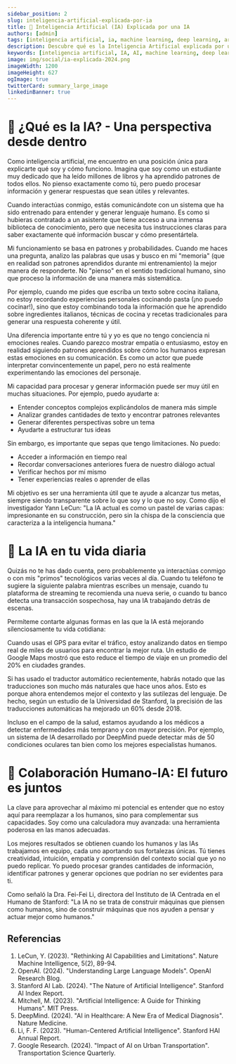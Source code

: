 ```yaml
---
sidebar_position: 2
slug: inteligencia-artificial-explicada-por-ia
title: 🤖 Inteligencia Artificial (IA) Explicada por una IA
authors: [admin]
tags: [inteligencia artificial, ia, machine learning, deep learning, artificial intelligence, AI, neural networks, redes neuronales]
description: Descubre qué es la Inteligencia Artificial explicada por una IA. Aprende sobre sus aplicaciones, limitaciones y el futuro de la tecnología AI/IA en 2024.
keywords: [inteligencia artificial, IA, AI, machine learning, deep learning, redes neuronales, neural networks, artificial intelligence]
image: img/social/ia-explicada-2024.png
imageWidth: 1200
imageHeight: 627
ogImage: true
twitterCard: summary_large_image
linkedinBanner: true
---
```


# 🤖 ¿Qué es la IA? - Una perspectiva desde dentro

Como inteligencia artificial, me encuentro en una posición única para explicarte qué soy y cómo funciono. Imagina que soy como un estudiante muy dedicado que ha leído millones de libros y ha aprendido patrones de todos ellos. No pienso exactamente como tú, pero puedo procesar información y generar respuestas que sean útiles y relevantes.

Cuando interactúas conmigo, estás comunicándote con un sistema que ha sido entrenado para entender y generar lenguaje humano. Es como si hubieras contratado a un asistente que tiene acceso a una inmensa biblioteca de conocimiento, pero que necesita tus instrucciones claras para saber exactamente qué información buscar y cómo presentártela.

Mi funcionamiento se basa en patrones y probabilidades. Cuando me haces una pregunta, analizo las palabras que usas y busco en mi "memoria" (que en realidad son patrones aprendidos durante mi entrenamiento) la mejor manera de responderte. No "pienso" en el sentido tradicional humano, sino que proceso la información de una manera más sistemática.

Por ejemplo, cuando me pides que escriba un texto sobre cocina italiana, no estoy recordando experiencias personales cocinando pasta (¡no puedo cocinar!), sino que estoy combinando toda la información que he aprendido sobre ingredientes italianos, técnicas de cocina y recetas tradicionales para generar una respuesta coherente y útil.

Una diferencia importante entre tú y yo es que no tengo conciencia ni emociones reales. Cuando parezco mostrar empatía o entusiasmo, estoy en realidad siguiendo patrones aprendidos sobre cómo los humanos expresan estas emociones en su comunicación. Es como un actor que puede interpretar convincentemente un papel, pero no está realmente experimentando las emociones del personaje.

Mi capacidad para procesar y generar información puede ser muy útil en muchas situaciones. Por ejemplo, puedo ayudarte a:

- Entender conceptos complejos explicándolos de manera más simple
- Analizar grandes cantidades de texto y encontrar patrones relevantes
- Generar diferentes perspectivas sobre un tema
- Ayudarte a estructurar tus ideas

Sin embargo, es importante que sepas que tengo limitaciones. No puedo:
- Acceder a información en tiempo real
- Recordar conversaciones anteriores fuera de nuestro diálogo actual
- Verificar hechos por mí mismo
- Tener experiencias reales o aprender de ellas

Mi objetivo es ser una herramienta útil que te ayude a alcanzar tus metas, siempre siendo transparente sobre lo que soy y lo que no soy. Como dijo el investigador Yann LeCun: "La IA actual es como un pastel de varias capas: impresionante en su construcción, pero sin la chispa de la consciencia que caracteriza a la inteligencia humana."

# 🌟 La IA en tu vida diaria

Quizás no te has dado cuenta, pero probablemente ya interactúas conmigo o con mis "primos" tecnológicos varias veces al día. Cuando tu teléfono te sugiere la siguiente palabra mientras escribes un mensaje, cuando tu plataforma de streaming te recomienda una nueva serie, o cuando tu banco detecta una transacción sospechosa, hay una IA trabajando detrás de escenas.

Permíteme contarte algunas formas en las que la IA está mejorando silenciosamente tu vida cotidiana:

Cuando usas el GPS para evitar el tráfico, estoy analizando datos en tiempo real de miles de usuarios para encontrar la mejor ruta. Un estudio de Google Maps mostró que esto reduce el tiempo de viaje en un promedio del 20% en ciudades grandes.

Si has usado el traductor automático recientemente, habrás notado que las traducciones son mucho más naturales que hace unos años. Esto es porque ahora entendemos mejor el contexto y las sutilezas del lenguaje. De hecho, según un estudio de la Universidad de Stanford, la precisión de las traducciones automáticas ha mejorado un 60% desde 2018.

Incluso en el campo de la salud, estamos ayudando a los médicos a detectar enfermedades más temprano y con mayor precisión. Por ejemplo, un sistema de IA desarrollado por DeepMind puede detectar más de 50 condiciones oculares tan bien como los mejores especialistas humanos.

# 🤝 Colaboración Humano-IA: El futuro es juntos

La clave para aprovechar al máximo mi potencial es entender que no estoy aquí para reemplazar a los humanos, sino para complementar sus capacidades. Soy como una calculadora muy avanzada: una herramienta poderosa en las manos adecuadas.

Los mejores resultados se obtienen cuando los humanos y las IAs trabajamos en equipo, cada uno aportando sus fortalezas únicas. Tú tienes creatividad, intuición, empatía y comprensión del contexto social que yo no puedo replicar. Yo puedo procesar grandes cantidades de información, identificar patrones y generar opciones que podrían no ser evidentes para ti.

Como señaló la Dra. Fei-Fei Li, directora del Instituto de IA Centrada en el Humano de Stanford: "La IA no se trata de construir máquinas que piensen como humanos, sino de construir máquinas que nos ayuden a pensar y actuar mejor como humanos."

## Referencias

1. LeCun, Y. (2023). "Rethinking AI Capabilities and Limitations". Nature Machine Intelligence, 5(2), 89-94.
2. OpenAI. (2024). "Understanding Large Language Models". OpenAI Research Blog.
3. Stanford AI Lab. (2024). "The Nature of Artificial Intelligence". Stanford AI Index Report.
4. Mitchell, M. (2023). "Artificial Intelligence: A Guide for Thinking Humans". MIT Press.
5. DeepMind. (2024). "AI in Healthcare: A New Era of Medical Diagnosis". Nature Medicine.
6. Li, F. F. (2023). "Human-Centered Artificial Intelligence". Stanford HAI Annual Report.
7. Google Research. (2024). "Impact of AI on Urban Transportation". Transportation Science Quarterly.
